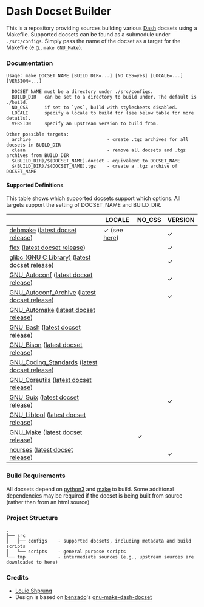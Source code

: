 # Dash Docset Builder

This is a repository providing sources building various [Dash](https://kapeli.com/dash) docsets using a Makefile. Supported docsets can be found as a submodule under `./src/configs`. Simply pass the name of the docset as a target for the Makefile (e.g., `make GNU_Make`).

### Documentation

<!-- TODO:
  BUILD_FROM_SOURCE - compile the documentation from upstream, rather than downloading from a prebuild source (this is the default behavior for many docset generation scripts)
-->

```
Usage: make DOCSET_NAME [BUILD_DIR=...] [NO_CSS=yes] [LOCALE=...] [VERSION=...]

  DOCSET_NAME must be a directory under ./src/configs.
  BUILD_DIR   can be set to a directory to build under. The default is ./build.
  NO_CSS      if set to `yes`, build with stylesheets disabled.
  LOCALE      specify a locale to build for (see below table for more details).
  VERSION     specify an upstream version to build from.

Other possible targets:
  archive                            - create .tgz archives for all docsets in BUILD_DIR
  clean                              - remove all docsets and .tgz archives from BUILD_DIR
  $(BUILD_DIR)/$(DOCSET_NAME).docset - equivalent to DOCSET_NAME
  $(BUILD_DIR)/$(DOCSET_NAME).tgz    - create a .tgz archive of DOCSET_NAME
```

#### Supported Definitions

This table shows which supported docsets support which options. All targets support the setting of DOCSET_NAME and BUILD_DIR.

|                                                      |LOCALE|NO_CSS|VERSION|
|------------------------------------------------------|------|------|-------|
|[debmake](https://salsa.debian.org/debian/debmake) ([latest docset release](https://github.com/lshprung/debmake-dash-docset/releases/tag/v1.22))|✓ (see [here](./src/configs/debmake/README.md))||✓|
|[flex](https://github.com/westes/flex) ([latest docset release](https://github.com/lshprung/flex-dash-docset/releases/tag/v2.6.4))|||✓|
|[glibc (GNU C Library)](https://www.gnu.org/software/libc/libc.html) ([latest docset release](https://github.com/lshprung/gnu-libc-dash-docset/releases/tag/2.40))|||✓|
|[GNU_Autoconf](https://www.gnu.org/software/autoconf/) ([latest docset release](https://github.com/lshprung/gnu-autoconf-dash-docset/releases/tag/v2.72_1))|||✓|
|[GNU_Autoconf_Archive](https://www.gnu.org/software/autoconf-archive/) ([latest docset release](https://github.com/lshprung/gnu-autoconf-archive-dash-docset/releases/tag/v2024.10.16))|||✓|
|[GNU_Automake](https://www.gnu.org/software/automake/) ([latest docset release](https://github.com/lshprung/gnu-automake-dash-docset/releases/tag/v1.17))||||
|[GNU_Bash](https://www.gnu.org/software/bash/) ([latest docset release](https://github.com/lshprung/gnu-bash-dash-docset/releases/tag/v5.2))||||
|[GNU_Bison](https://www.gnu.org/software/bison/) ([latest docset release](https://github.com/lshprung/gnu-bison-dash-docset/releases/tag/v3.8.1))||||
|[GNU_Coding_Standards](https://savannah.gnu.org/projects/gnustandards) ([latest docset release](https://github.com/lshprung/gnu-coding-standards-dash-docset/releases/tag/v2024.06.10))||||
|[GNU_Coreutils](https://www.gnu.org/software/coreutils) ([latest docset release](https://github.com/lshprung/gnu-coreutils-dash-docset/releases/tag/v9.5))||||
|[GNU_Guix](https://guix.gnu.org/) ([latest docset release](https://github.com/lshprung/gnu-guix-dash-docset/releases/tag/v1.4.0))|||✓|
|[GNU_Libtool](https://www.gnu.org/software/libtool/) ([latest docset release](https://github.com/lshprung/gnu-libtool-dash-docset/releases/tag/v2.5.4))||||
|[GNU_Make](http://www.gnu.org/software/make/) ([latest docset release](https://github.com/lshprung/gnu-make-dash-docset/releases/tag/v4.4.1))||✓||
|[ncurses](https://invisible-island.net/ncurses/) ([latest docset release](https://github.com/lshprung/ncurses-dash-docset/releases/tag/v6.5))|||✓|

### Build Requirements

All docsets depend on [python3](https://www.python.org/) and [make](https://www.gnu.org/software/make/) to build. Some additional dependencies may be required if the docset is being built from source (rather than from an html source)

### Project Structure

```
.
├── src
│   ├── configs    - supported docsets, including metadata and build scripts
│   └── scripts    - general purpose scripts
└── tmp            - intermediate sources (e.g., upstream sources are downloaded to here)
```

### Credits

- [Louie Shprung](https://github.com/lshprung/)
- Design is based on [benzado](https://github.com/benzado)'s [gnu-make-dash-docset](https://github.com/benzado/gnu-make-dash-docset)
